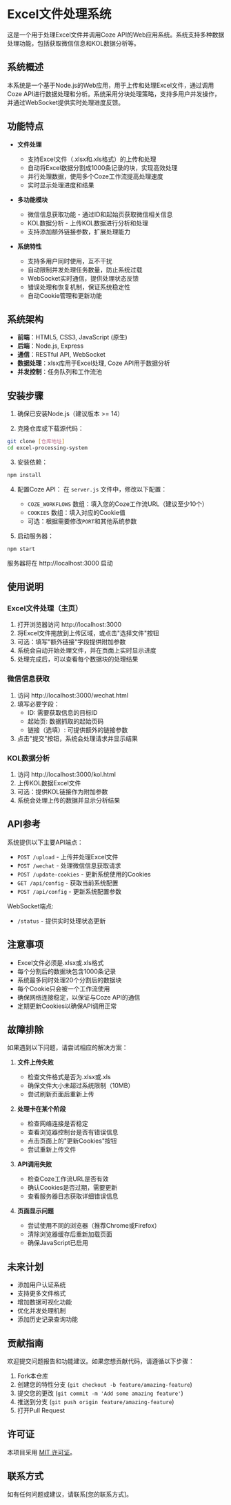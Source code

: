 # Excel文件处理系统

这是一个用于处理Excel文件并调用Coze API的Web应用系统。系统支持多种数据处理功能，包括获取微信信息和KOL数据分析等。

## 系统概述

本系统是一个基于Node.js的Web应用，用于上传和处理Excel文件，通过调用Coze API进行数据处理和分析。系统采用分块处理策略，支持多用户并发操作，并通过WebSocket提供实时处理进度反馈。

## 功能特点

- **文件处理**
  - 支持Excel文件（.xlsx和.xls格式）的上传和处理
  - 自动将Excel数据分割成1000条记录的块，实现高效处理
  - 并行处理数据，使用多个Coze工作流提高处理速度
  - 实时显示处理进度和结果

- **多功能模块**
  - 微信信息获取功能 - 通过ID和起始页获取微信相关信息
  - KOL数据分析 - 上传KOL数据进行分析和处理
  - 支持添加额外链接参数，扩展处理能力

- **系统特性**
  - 支持多用户同时使用，互不干扰
  - 自动限制并发处理任务数量，防止系统过载
  - WebSocket实时通信，提供处理状态反馈
  - 错误处理和恢复机制，保证系统稳定性
  - 自动Cookie管理和更新功能

## 系统架构

- **前端**：HTML5, CSS3, JavaScript (原生)
- **后端**：Node.js, Express
- **通信**：RESTful API, WebSocket
- **数据处理**：xlsx库用于Excel处理, Coze API用于数据分析
- **并发控制**：任务队列和工作流池

## 安装步骤

1. 确保已安装Node.js（建议版本 >= 14）

2. 克隆仓库或下载源代码：
```bash
git clone [仓库地址]
cd excel-processing-system
```

3. 安装依赖：
```bash
npm install
```

4. 配置Coze API：
   在 `server.js` 文件中，修改以下配置：
   - `COZE_WORKFLOWS` 数组：填入您的Coze工作流URL（建议至少10个）
   - `COOKIES` 数组：填入对应的Cookie值
   - 可选：根据需要修改`PORT`和其他系统参数

5. 启动服务器：
```bash
npm start
```

服务器将在 http://localhost:3000 启动

## 使用说明

### Excel文件处理（主页）

1. 打开浏览器访问 http://localhost:3000
2. 将Excel文件拖放到上传区域，或点击"选择文件"按钮
3. 可选：填写"额外链接"字段提供附加参数
4. 系统会自动开始处理文件，并在页面上实时显示进度
5. 处理完成后，可以查看每个数据块的处理结果

### 微信信息获取

1. 访问 http://localhost:3000/wechat.html
2. 填写必要字段：
   - ID: 需要获取信息的目标ID
   - 起始页: 数据抓取的起始页码
   - 链接（选填）: 可提供额外的链接参数
3. 点击"提交"按钮，系统会处理请求并显示结果

### KOL数据分析

1. 访问 http://localhost:3000/kol.html
2. 上传KOL数据Excel文件
3. 可选：提供KOL链接作为附加参数
4. 系统会处理上传的数据并显示分析结果

## API参考

系统提供以下主要API端点：

- `POST /upload` - 上传并处理Excel文件
- `POST /wechat` - 处理微信信息获取请求
- `POST /update-cookies` - 更新系统使用的Cookies
- `GET /api/config` - 获取当前系统配置
- `POST /api/config` - 更新系统配置参数

WebSocket端点:
- `/status` - 提供实时处理状态更新

## 注意事项

- Excel文件必须是.xlsx或.xls格式
- 每个分割后的数据块包含1000条记录
- 系统最多同时处理20个分割后的数据块
- 每个Cookie只会被一个工作流使用
- 确保网络连接稳定，以保证与Coze API的通信
- 定期更新Cookies以确保API调用正常

## 故障排除

如果遇到以下问题，请尝试相应的解决方案：

1. **文件上传失败**
   - 检查文件格式是否为.xlsx或.xls
   - 确保文件大小未超过系统限制（10MB）
   - 尝试刷新页面后重新上传

2. **处理卡在某个阶段**
   - 检查网络连接是否稳定
   - 查看浏览器控制台是否有错误信息
   - 点击页面上的"更新Cookies"按钮
   - 尝试重新上传文件

3. **API调用失败**
   - 检查Coze工作流URL是否有效
   - 确认Cookies是否过期，需要更新
   - 查看服务器日志获取详细错误信息

4. **页面显示问题**
   - 尝试使用不同的浏览器（推荐Chrome或Firefox）
   - 清除浏览器缓存后重新加载页面
   - 确保JavaScript已启用

## 未来计划

- 添加用户认证系统
- 支持更多文件格式
- 增加数据可视化功能
- 优化并发处理机制
- 添加历史记录查询功能

## 贡献指南

欢迎提交问题报告和功能建议。如果您想贡献代码，请遵循以下步骤：

1. Fork本仓库
2. 创建您的特性分支 (`git checkout -b feature/amazing-feature`)
3. 提交您的更改 (`git commit -m 'Add some amazing feature'`)
4. 推送到分支 (`git push origin feature/amazing-feature`)
5. 打开Pull Request

## 许可证

本项目采用 [MIT 许可证](LICENSE)。

## 联系方式

如有任何问题或建议，请联系[您的联系方式]。 